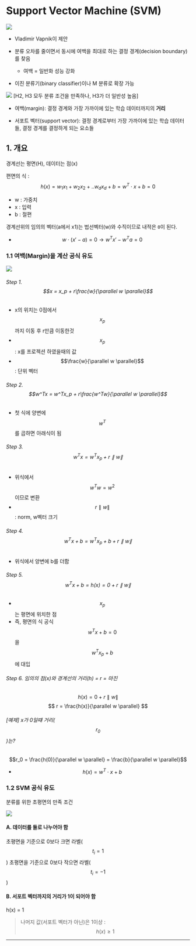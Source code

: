 # Support Vector Machine (SVM)

![](http://i.imgur.com/QEoOAb9.png)

- Vladimir Vapnik이 제안

- 분류 오차를 줄이면서 동시에 여백을 최대로 하는 결정 경계(decision boundary)를 찾음
    - 여백 = 일반화 성능 강화 

- 이진 분류기(binary classifier)이나 M 분류로 확장 가능 

![](http://i.imgur.com/uF7mAZO.png)
[H2, H3 모두 분류 조건을 만족하나, H3가 더 일반성 높음]

- 여백(margin): 결정 경계와 가장 가까이에 있는 학습 데이터까지의 **거리**

- 서포트 벡터(support vector): 결정 경계로부터 가장 가까이에 있는 학습 데이터들, 결정 경계를 결정하게 되는 요소들

## 1. 개요



경계선는 평면(H), 데이터는 점(x) 

편면의 식 : $$h(x) = w_1x_1 + w_2x_2 + ..w_dx_d + b = w^T \cdot x + b =0 $$
- w : 가중치 
- x : 입력 
- b : 절편

경계선위의 임의의 벡터(a에서 x1)는 법선벡터(w)와 수직이므로 내적은 `0`이 된다. 
- $$w \cdot (x'-a) = 0 \rightarrow w^Tx' -w^Ta = 0$$



### 1.1 여백(Margin)을 계산 공식 유도  
![](http://i.imgur.com/gXlSIyR.png)

###### Step 1. $$x = x_p + r\frac{w}{\parallel w \parallel}$$
- x의 위치는 0점에서 $$x_p$$까지 이동 후 r만큼 이동한것  
- $$x_p$$ :  x를 프로젝션 하였을때의 값
- $$\frac{w}{\parallel w \parallel}$$: 단위 벡터 

###### Step 2. $$w^Tx = w^Tx_p + r\frac{w^Tw}{\parallel w \parallel}$$
- 첫 식에 양변에 $$w^T$$를 곱하면 아래식이 됨

###### Step 3. $$w^Tx = w^Tx_p + r\parallel w \parallel$$
- 위식에서 $$w^Tw=w^2$$이므로 변환 
- $$r\parallel w \parallel$$: norm, w벡터 크기 

###### Step 4. $$w^Tx + b = w^Tx_p + b + r\parallel w \parallel$$
- 위식에서 양변에 b를 더함 

###### Step 5. $$w^Tx + b = h(x) = 0 + r\parallel w \parallel$$
- $$x_p$$는 평면에 위치한 점 
- 즉, 평면의 식 공식$$w^Tx+b=0$$을 $$w^Tx_p+b$$에 대입

 
######  Step 6. 임의의 점(x)와 경계선의 거리(h) = r = 마진 

$$h(x) = 0 + r\parallel w \parallel $$
$$ r = \frac{h(x)}{\parallel w \parallel} $$


######  [예제] x가 0일떄 거리($$r_0$$)는?

$$r_0 = \frac{h(0)}{\parallel w \parallel} = \frac{b}{\parallel w \parallel}$$
- $$h(x) = w^T \cdot x + b $$

### 1.2 SVM 공식 유도

분류를 위한 초평면의 만족 조건 

![](http://i.imgur.com/hksvmUo.png)


#### A. 데이터를 둘로 나누어야 함   

초평면을 기준으로 0보다 크면 라벨($$t_i=1$$)
초평면을 기준으로 0보다 작으면 라벨($$t_i=-1$$)

#### B. 서포트 벡터까지의 거리가 1이 되어야 함   
h(x) = 1 

> 나머지 값(서포트 벡터가 아닌)은 1이상 : $$h(x) \geq1$$



---

